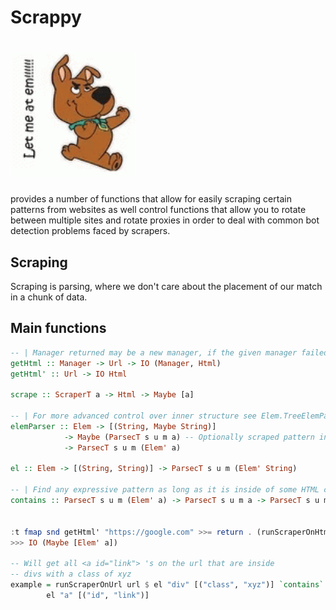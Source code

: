 # Scrappy #

# <img src="./scrappydoo.gif" width="200">


provides a number of functions that allow for easily scraping certain patterns from websites as well control functions that allow you to rotate between multiple sites and rotate proxies in order to deal with common bot detection problems faced by scrapers. 

## Scraping ## 

Scraping is parsing, where we don't care about the placement of our match in a chunk of data. 

## Main functions ## 

```haskell
-- | Manager returned may be a new manager, if the given manager failed 
getHtml :: Manager -> Url -> IO (Manager, Html) 
getHtml' :: Url -> IO Html

scrape :: ScraperT a -> Html -> Maybe [a]

-- | For more advanced control over inner structure see Elem.TreeElemParser
elemParser :: Elem -> [(String, Maybe String)] 
            -> Maybe (ParsecT s u m a) -- Optionally scraped pattern inside this el, if specified, return element must have at least 1 
            -> ParsecT s u m (Elem' a)

el :: Elem -> [(String, String)] -> ParsecT s u m (Elem' String)

-- | Find any expressive pattern as long as it is inside of some HTML context 
contains :: ParsecT s u m (Elem' a) -> ParsecT s u m a -> ParsecT s u m a 


:t fmap snd getHtml' "https://google.com" >>= return . (runScraperOnHtml (el "a" [])   
>>> IO (Maybe [Elem' a])

-- Will get all <a id="link"> 's on the url that are inside
-- divs with a class of xyz
example = runScraperOnUrl url $ el "div" [("class", "xyz")] `contains`
        el "a" [("id", "link")]


```

